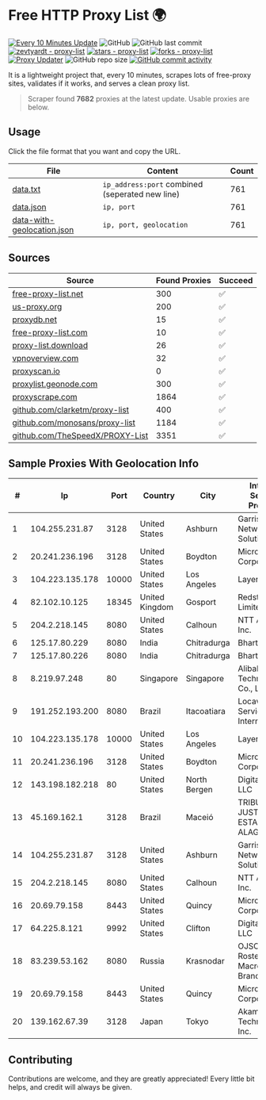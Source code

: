 
# Free HTTP Proxy List 🌍

[![Every 10 Minutes Update](https://github.com/mertguvencli/http-proxy-list/actions/workflows/main.yml/badge.svg?branch=main)](https://github.com/mertguvencli/http-proxy-list/actions/workflows/main.yml)
![GitHub](https://img.shields.io/github/license/mertguvencli/http-proxy-list)
![GitHub last commit](https://img.shields.io/github/last-commit/mertguvencli/http-proxy-list)
[![zevtyardt - proxy-list](https://img.shields.io/static/v1?label=zevtyardt&message=proxy-list&color=blue&logo=github)](https://github.com/zevtyardt/proxy-list "Go to GitHub repo")
[![stars - proxy-list](https://img.shields.io/github/stars/zevtyardt/proxy-list?style=social)](https://github.com/zevtyardt/proxy-list)
[![forks - proxy-list](https://img.shields.io/github/forks/zevtyardt/proxy-list?style=social)](https://github.com/zevtyardt/proxy-list)
[![Proxy Updater](https://github.com/zevtyardt/proxy-list/workflows/Proxy%20Updater/badge.svg)](https://github.com/zevtyardt/proxy-list/actions?query=workflow:"Proxy+Updater")
![GitHub repo size](https://img.shields.io/github/repo-size/zevtyardt/proxy-list)
[![GitHub commit activity](https://img.shields.io/github/commit-activity/m/zevtyardt/proxy-list?logo=commits)](https://github.com/zevtyardt/proxy-list/commits/main)

It is a lightweight project that, every 10 minutes, scrapes lots of free-proxy sites, validates if it works, and serves a clean proxy list.

> Scraper found **7682** proxies at the latest update. Usable proxies are below.

## Usage

Click the file format that you want and copy the URL.

|File|Content|Count|
|----|-------|-----|
|[data.txt](https://raw.githubusercontent.com/mertguvencli/http-proxy-list/main/proxy-list/data.txt)|`ip_address:port` combined (seperated new line)|761|
|[data.json](https://raw.githubusercontent.com/mertguvencli/http-proxy-list/main/proxy-list/data.json)|`ip, port`|761|
|[data-with-geolocation.json](https://raw.githubusercontent.com/mertguvencli/http-proxy-list/main/proxy-list/data-with-geolocation.json)|`ip, port, geolocation`|761|

## Sources

|Source|Found Proxies|Succeed|
|------|-------------|-------|
|[free-proxy-list.net](https://free-proxy-list.net)|300|✅|
|[us-proxy.org](https://www.us-proxy.org)|200|✅|
|[proxydb.net](http://proxydb.net)|15|✅|
|[free-proxy-list.com](https://free-proxy-list.com/?page=&port=&type%5B%5D=http&type%5B%5D=https&up_time=0&search=Search)|10|✅|
|[proxy-list.download](https://www.proxy-list.download/HTTP)|26|✅|
|[vpnoverview.com](https://vpnoverview.com/privacy/anonymous-browsing/free-proxy-servers)|32|✅|
|[proxyscan.io](https://www.proxyscan.io)|0|✅|
|[proxylist.geonode.com](https://proxylist.geonode.com/api/proxy-list?limit=300&page=1&sort_by=lastChecked&sort_type=desc&protocols=http,https)|300|✅|
|[proxyscrape.com](https://api.proxyscrape.com/v2/?request=displayproxies&protocol=http&timeout=10000&country=all&ssl=all&anonymity=all)|1864|✅|
|[github.com/clarketm/proxy-list](https://raw.githubusercontent.com/clarketm/proxy-list/master/proxy-list-raw.txt)|400|✅|
|[github.com/monosans/proxy-list](https://raw.githubusercontent.com/monosans/proxy-list/main/proxies/http.txt)|1184|✅|
|[github.com/TheSpeedX/PROXY-List](https://raw.githubusercontent.com/TheSpeedX/PROXY-List/master/http.txt)|3351|✅|


## Sample Proxies With Geolocation Info

|#|Ip|Port|Country|City|Internet Service Provider|
|-|--|----|-------|----|-------------------------|
|1|104.255.231.87|3128|United States|Ashburn|Garrison Network Solutions LLC|
|2|20.241.236.196|3128|United States|Boydton|Microsoft Corporation|
|3|104.223.135.178|10000|United States|Los Angeles|LayerHost|
|4|82.102.10.125|18345|United Kingdom|Gosport|Redstation Limited|
|5|204.2.218.145|8080|United States|Calhoun|NTT America, Inc.|
|6|125.17.80.229|8080|India|Chitradurga|Bharti Airtel|
|7|125.17.80.226|8080|India|Chitradurga|Bharti Airtel|
|8|8.219.97.248|80|Singapore|Singapore|Alibaba (US) Technology Co., Ltd.|
|9|191.252.193.200|8080|Brazil|Itacoatiara|Locaweb Serviços de Internet S/A|
|10|104.223.135.178|10000|United States|Los Angeles|LayerHost|
|11|20.241.236.196|3128|United States|Boydton|Microsoft Corporation|
|12|143.198.182.218|80|United States|North Bergen|DigitalOcean, LLC|
|13|45.169.162.1|3128|Brazil|Maceió|TRIBUNAL DE JUSTIÇA DO ESTADO DE ALAGOAS|
|14|104.255.231.87|3128|United States|Ashburn|Garrison Network Solutions LLC|
|15|204.2.218.145|8080|United States|Calhoun|NTT America, Inc.|
|16|20.69.79.158|8443|United States|Quincy|Microsoft Corporation|
|17|64.225.8.121|9992|United States|Clifton|DigitalOcean, LLC|
|18|83.239.53.162|8080|Russia|Krasnodar|OJSC Rostelecom Macroregional Branch South|
|19|20.69.79.158|8443|United States|Quincy|Microsoft Corporation|
|20|139.162.67.39|3128|Japan|Tokyo|Akamai Technologies, Inc.|



## Contributing

Contributions are welcome, and they are greatly appreciated! Every
little bit helps, and credit will always be given.

